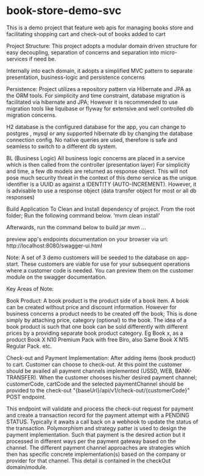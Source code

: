 # book-store-demo-svc
This is a demo project that feature web apis for managing books store and facilitating shopping cart and check-out of books added to cart

Project Structure:
This project adopts a modular domain driven structure for easy decoupling, 
separation of concerns and separation into micro-services if need be.

Internally into each domain, it adopts a simplified MVC pattern to separate presentation, business-logic and persistence concerns

Persistence:
Project utilizes a repository pattern via Hibernate and JPA as the ORM tools.
For simplicity and time constraint, database migration is facilitated via hibernate and JPA;
However it is recommended to use migration tools like liquibase or flyway for extensive and well controlled db migration concerns.

H2 database is the configured database for the app, you can change to postgres , mysql or any supported hibernate db by changing the database connection config.
No native queries are used, therefore is safe and seamless to switch to a different db system.

BL (Business Logic)
All business logic concerns are placed in a service which is then called from the controller (presentation layer)
For simplicity and time, a few db models are returned as response object. This will not pose much security threat in the context
of this demo service as the unique identifier is a UUID as against a IDENTITY (AUTO-INCREMENT).
However, it is advisable to use a response object (data transfer object for most or all db responses)

Build Application
To Clean and Install dependency of project. 
From the root folder; Run the following command below.
'mvm clean install'


Afterwards, run the command below to build jar
mvm ...

preview app's endpoints documentation on your browser via url:
http://localhost:8080/swagger-ui.html

Note: 
A set of 3 demo customers will be seeded to the database on app-start.
These customers are viable for use for your subsequent operations where a customer code is needed.
You can preview them on the customer module on the swagger documentation.

Key Areas of Note:

Book Product:
A book product is the product side of a book item. A book can be created without price and discount information.
However for business concerns a product needs to be created off the book; This is done simply by attaching price, category (optional) to the book.
The idea of a book product is such that one book can be sold differently with different prices by a providing separate book product category.
Eg Book x, as a product Book X N10 Premium Pack with free Biro, also Same Book X N15 Regular Pack. etc.

Check-out and Payment Implementation:
After adding items (book product) to cart. Customer can choose to check-out.
At this point the customer should be availed all payment channels implemented (USSD, WEB, BANK-TRANSFER).
When the customer chooses his/her desired payment channel; customerCode, cartCode and the selected paymentChannel should be provided to the check-out 
"{baseUrl}/api/v1/check-out/{customerCode}" POST endpoint.

This endpoint will validate and process the check-out request for payment and create a transaction record for the payment attempt with a 
PENDING STATUS. Typically it awaits a call back on a webhook to update the status of the transaction.
Polymorphism and strategy patter is used to design the payment implementation.
Such that payment is the desired action but it processed in different ways per the payment gateway based on the channel. 
The different payment channel approaches are strategies which then has specific concrete implementation(s) based on the
company or provider for that channel.
This detail is contained in the checkOut domain/module.




